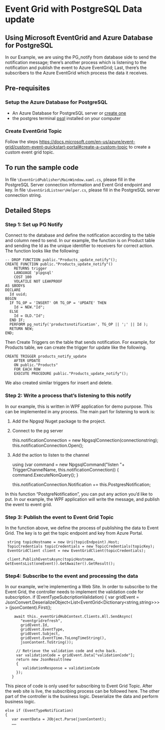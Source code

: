 # Event Grid with PostgreSQL Data update 
## Using Microsoft EventGrid and Azure Database for PostgreSQL

In our Example, we are using the PG_notify from database side to send the notification message; there’s another process which is listening to the notification and publish the event to Azure EventGrid; Last, there’s the subscribers to the Azure EventGrid which process the data it receives.



## Pre-requisites
### Setup the Azure Database for PostgreSQL
- An Azure Database for PostgreSQL server or [create one](https://docs.microsoft.com/en-us/azure/postgresql/quickstart-create-server-database-portal)
- the postgres terminal [psql](https://www.postgresql.org/docs/9.6/static/app-psql.html) installed on your computer

### Create EventGrid Topic
Follow the steps https://docs.microsoft.com/en-us/azure/event-grid/custom-event-quickstart-portal#create-a-custom-topic to create a custom event grid topic.  

## To run the sample code
In file ```\EventGridPublisher\MainWindow.xaml.cs```, please fill in the PostgreSQL Server connection information and Event Grid endpoint and key.
In file ```\EventGridListner\Helper.cs```, please fill in the PostgreSQL server connection string. 

## Detailed Steps
### Step 1: Set up PG Notify
Connect to the database and define the notification according to the table and column need to send.
In our example, the function is on Product table and sending the Id as the unique identifier to receivers for correct action. The function looks like the following: 

	-- DROP FUNCTION public."Products_update_notify"();
	CREATE FUNCTION public."Products_update_notify"()
		RETURNS trigger
		LANGUAGE 'plpgsql'
		COST 100
		VOLATILE NOT LEAKPROOF 
	AS $BODY$
	DECLARE
	  Id uuid;
	BEGIN
	  IF TG_OP = 'INSERT' OR TG_OP = 'UPDATE' THEN
		Id = NEW."Id";
	  ELSE
		Id = OLD."Id";
	  END IF;
	  PERFORM pg_notify('productsnotification', TG_OP || ';' || Id );
	  RETURN NEW;
	END;

Then Create Triggers on the table that sends notification. For example, for Products table, we can create the trigger for update like the following.

	CREATE TRIGGER products_notify_update
		AFTER UPDATE 
		ON public."Products"
		FOR EACH ROW
		EXECUTE PROCEDURE public."Products_update_notify"();

		
We also created similar triggers for insert and delete.

### Step 2: Write a process that’s listening to this notify 
In our example, this is written in WPF application for demo purpose. This can be implemented in any process. 
The main part for listening to work is:
1.	Add the Npgsql Nuget package to the project.
2.	Connect to the pg server
    
	this.notificationConnection = new NpgsqlConnection(connectionstring);
    this.notificationConnection.Open();

3.	Add the action to listen to the channel
    
	using (var command = new NpgsqlCommand("listen "+ TriggerChannelName, this.notificationConnection))
    {
          command.ExecuteNonQuery();
    }

    this.notificationConnection.Notification += this.PostgresNotification;

In this function “PostgreNotification”, you can put any action you’d like to put. In our example, the WPF application will write the message, and publish the event to event grid.

### Step 3: Publish the event to Event Grid Topic
In the function above, we define the process of publishing the data to Event Grid. The key is to get the topic endpoint and key from Azure Portal.

     string topicHostname = new Uri(topicEndpoint).Host;
     TopicCredentials topicCredentials = new TopicCredentials(topicKey);
     EventGridClient client = new EventGridClient(topicCredentials);

     client.PublishEventsAsync(topicHostname, GetEventsList(oneEvent)).GetAwaiter().GetResult();


### Step4: Subscribe to the event and processing the data
In our example, we’re implementing a Web Site. In order to subscribe to the Event Grid, the controller needs to implement the validation code for subscription. 
	if (EventTypeSubcriptionValidation)
	{
	   var gridEvent =
	   JsonConvert.DeserializeObject<List<EventGrid<Dictionary<string,string>>>> 
			 (jsonContent).First();

		await this._eventGridHubContext.Clients.All.SendAsync(
		   "eventgridrefresh",
		   gridEvent.Id,
		   gridEvent.EventType,
		   gridEvent.Subject,
		   gridEvent.EventTime.ToLongTimeString(),
		   jsonContent.ToString());

		 // Retrieve the validation code and echo back.
		 var validationCode = gridEvent.Data["validationCode"];
		 return new JsonResult(new
		 {
			validationResponse = validationCode
		 });
	   }

This piece of code is only used for subscribing to Event Grid Topic. After the web site is live, the subscribing process can be followed here. 
The other part of the controller is the business logic. Deserialize the data and perform business logic.

	else if (EventTypeNotification)
	{
	   var eventData = JObject.Parse(jsonContent);
	   ……

